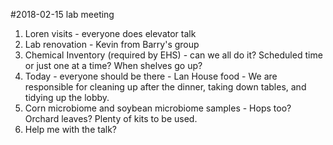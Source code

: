 #2018-02-15 lab meeting

1. Loren visits - everyone does elevator talk
2. Lab renovation - Kevin from Barry's group
3. Chemical Inventory (required by EHS) - can we all do it? Scheduled time or just one at a time? When shelves go up?
4. Today - everyone should be there - Lan House food - We are responsible for cleaning up after the dinner, taking down tables, and tidying up the lobby.
5. Corn microbiome and soybean microbiome samples - Hops too? Orchard leaves? Plenty of kits to be used.
6. Help me with the talk?